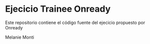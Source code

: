 # Ejecicio Trainee Onready

Este repositorio contiene el código fuente del ejecicio propuesto por Onready

Melanie Monti